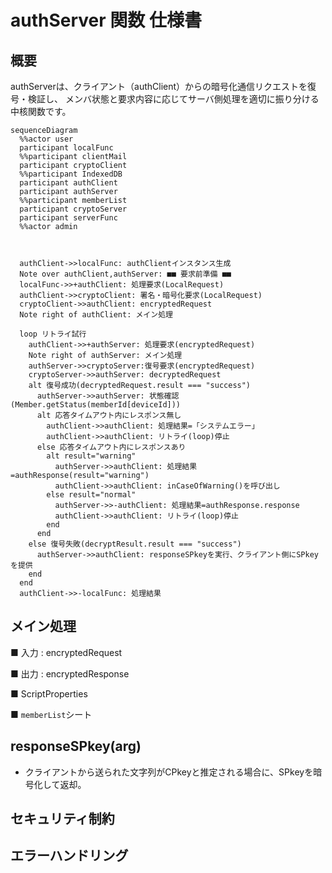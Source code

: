 # authServer 関数 仕様書

## 概要

authServerは、クライアント（authClient）からの暗号化通信リクエストを復号・検証し、
メンバ状態と要求内容に応じてサーバ側処理を適切に振り分ける中核関数です。

```mermaid
sequenceDiagram
  %%actor user
  participant localFunc
  %%participant clientMail
  participant cryptoClient
  %%participant IndexedDB
  participant authClient
  participant authServer
  %%participant memberList
  participant cryptoServer
  participant serverFunc
  %%actor admin



  authClient->>localFunc: authClientインスタンス生成
  Note over authClient,authServer: ■■ 要求前準備 ■■
  localFunc->>+authClient: 処理要求(LocalRequest)
  authClient->>cryptoClient: 署名・暗号化要求(LocalRequest)
  cryptoClient->>authClient: encryptedRequest
  Note right of authClient: メイン処理

  loop リトライ試行
    authClient->>+authServer: 処理要求(encryptedRequest)
    Note right of authServer: メイン処理
    authServer->>cryptoServer:復号要求(encryptedRequest)
    cryptoServer->>authServer: decryptedRequest
    alt 復号成功(decryptedRequest.result === "success")
      authServer->>authServer: 状態確認(Member.getStatus(memberId[deviceId]))
      alt 応答タイムアウト内にレスポンス無し
        authClient->>authClient: 処理結果=「システムエラー」
        authClient->>authClient: リトライ(loop)停止
      else 応答タイムアウト内にレスポンスあり
        alt result="warning"
          authServer->>authClient: 処理結果=authResponse(result="warning")
          authClient->>authClient: inCaseOfWarning()を呼び出し
        else result="normal"
          authServer->>-authClient: 処理結果=authResponse.response
          authClient->>authClient: リトライ(loop)停止
        end
      end
    else 復号失敗(decryptResult.result === "success")
      authServer->>authClient: responseSPkeyを実行、クライアント側にSPkeyを提供
    end
  end
  authClient->>-localFunc: 処理結果
```


## メイン処理

■ 入力 : encryptedRequest

<!--::$tmp/encryptedRequest.md::-->

■ 出力 : encryptedResponse

<!--::$tmp/encryptedResponse.md::-->

■ ScriptProperties

<!--::$tmp/authScriptProperties.md::-->

■ `memberList`シート

<!--::$tmp/Member.md::-->

## responseSPkey(arg)
- クライアントから送られた文字列がCPkeyと推定される場合に、SPkeyを暗号化して返却。

## セキュリティ制約

## エラーハンドリング
